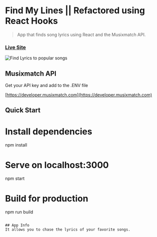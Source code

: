 # Find My Lines || Refactored using React Hooks

> App that finds song lyrics using React and the Musixmatch API.

### [Live Site](https://FindMyLines.netlify.app/)

![Find Lyrics to popular songs](https://user-images.githubusercontent.com/51863978/93811288-29609480-fc50-11ea-83f9-da22e7823a8f.jpg)

## Musixmatch API

Get your API key and add to the .ENV file

[https://developer.musixmatch.com](https://developer.musixmatch.com)

## Quick Start

# Install dependencies
npm install

# Serve on localhost:3000
npm start

# Build for production
npm run build
```

## App Info
It allows you to chase the lyrics of your favorite songs.


